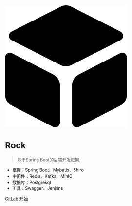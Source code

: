 ![logo](./assets/framework.svg)

# Rock

> 基于Spring Boot的后端开发框架.

* 框架：Spring Boot、Mybatis、Shiro
* 中间件：Redis、Kafka、MinIO
* 数据库：Postgresql
* 工具：Swagger、Jenkins

[GitLab](http://gitlab.cecdat.com/framework/backend/rock.git)
[开始](./README)